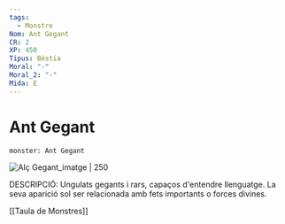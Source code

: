 ```yaml
---
tags:
  - Monstre
Nom: Ant Gegant
CR: 2
XP: 450
Tipus: Bèstia
Moral: "-"
Moral_2: "-"
Mida: E
---
```

# Ant Gegant

```statblock
monster: Ant Gegant
```

![Alç Gegant_imatge | 250](https://www.belloflostsouls.net/wp-content/uploads/2019/10/elk.jpg)

DESCRIPCIÓ: 
Ungulats gegants i rars, capaços d'entendre llenguatge. La seva aparició sol ser relacionada amb fets importants o forces divines.

[[Taula de Monstres]]

